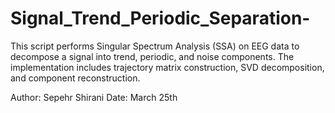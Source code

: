 # Signal_Trend_Periodic_Separation-

This script performs Singular Spectrum Analysis (SSA) on EEG data to decompose
a signal into trend, periodic, and noise components. The implementation includes
trajectory matrix construction, SVD decomposition, and component reconstruction.

Author: Sepehr Shirani
Date: March 25th
